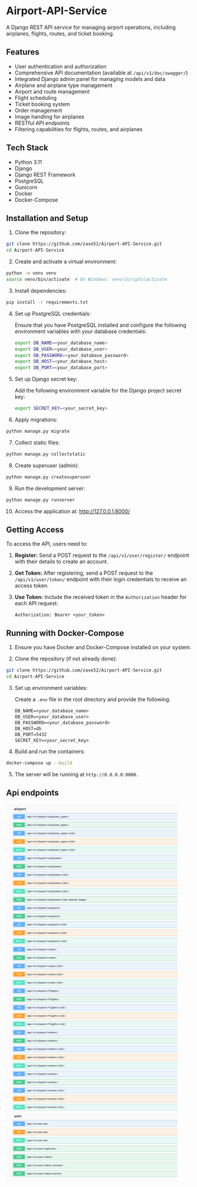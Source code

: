 # Airport-API-Service

A Django REST API service for managing airport operations, including airplanes, flights, routes, and ticket booking.

## Features

- User authentication and authorization
- Comprehensive API documentation (available at `/api/v1/doc/swagger/`)
- Integrated Django admin panel for managing models and data
- Airplane and airplane type management
- Airport and route management
- Flight scheduling
- Ticket booking system
- Order management
- Image handling for airplanes
- RESTful API endpoints
- Filtering capabilities for flights, routes, and airplanes

## Tech Stack

- Python 3.11
- Django
- Django REST Framework
- PostgreSQL
- Gunicorn
- Docker
- Docker-Compose

## Installation and Setup

1. Clone the repository:

```bash
git clone https://github.com/zave52/Airport-API-Service.git
cd Airport-API-Service
```

2. Create and activate a virtual environment:

```bash
python -m venv venv
source venv/bin/activate  # On Windows: venv\Scripts\activate
```

3. Install dependencies:

```bash
pip install -r requirements.txt
```

4. Set up PostgreSQL credentials:

   Ensure that you have PostgreSQL installed and configure the following environment variables with your database
   credentials:

   ```bash
   export DB_NAME=<your_database_name>
   export DB_USER=<your_database_user>
   export DB_PASSWORD=<your_database_password>
   export DB_HOST=<your_database_host>
   export DB_PORT=<your_database_port>
   ```

5. Set up Django secret key:

   Add the following environment variable for the Django project secret key:

   ```bash
   export SECRET_KEY=<your_secret_key>
   ```

6. Apply migrations:

```bash
python manage.py migrate
```

7. Collect static files:

```bash
python manage.py collectstatic
```

8. Create superuser (admin):

```bash
python manage.py createsuperuser
```

9. Run the development server:

```bash
python manage.py runserver
```

10. Access the application at: http://127.0.0.1:8000/

## Getting Access

To access the API, users need to:

1. **Register:** Send a POST request to the `/api/v1/user/register/` endpoint with their details to create an account.
2. **Get Token:** After registering, send a POST request to the `/api/v1/user/token/` endpoint with their login
   credentials to
   receive an access token.
3. **Use Token:** Include the received token in the `Authorization` header for each API request:

   ```http
   Authorization: Bearer <your_token>
   ```

## Running with Docker-Compose

1. Ensure you have Docker and Docker-Compose installed on your system.

2. Clone the repository (if not already done):

```bash
git clone https://github.com/zave52/Airport-API-Service.git
cd Airport-API-Service
```

3. Set up environment variables:

   Create a `.env` file in the root directory and provide the following:

   ```env
   DB_NAME=<your_database_name>
   DB_USER=<your_database_user>
   DB_PASSWORD=<your_database_password>
   DB_HOST=db
   DB_PORT=5432
   SECRET_KEY=<your_secret_key>
   ```

4. Build and run the containers:

```bash
docker-compose up --build
```

5. The server will be running at `http://0.0.0.0:8000`.

## Api endpoints

![swagger.png](swagger.png)
